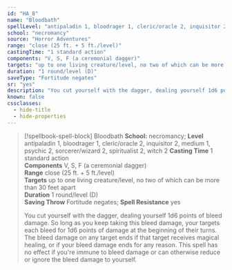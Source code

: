 ```yaml
---
id: "HA_8"
name: "Bloodbath"
spellLevel: "antipaladin 1, bloodrager 1, cleric/oracle 2, inquisitor 2, medium 1, psychic 2, sorcerer/wizard 2, spiritualist 2, witch 2"
school: "necromancy"
source: "Horror Adventures"
range: "close (25 ft. + 5 ft./level)"
castingTime: "1 standard action"
components: "V, S, F (a ceremonial dagger)"
targets: "up to one living creature/level, no two of which can be more than 30 feet apart"
duration: "1 round/level (D)"
saveType: "Fortitude negates"
sr: "yes"
description: "You cut yourself with the dagger, dealing yourself 1d6 points of bleed damage. So long as you keep taking this bleed damage, your targets each bleed for 1d6 points of damage at the beginning of their turns. The bleed damage on any target ends if that target receives magical healing, or if your bleed damage ends for any reason. This spell has no effect if you're immune to bleed damage or can otherwise reduce or ignore the bleed damage to yourself."
known: false
cssclasses:
  - hide-title
  - hide-properties
---
```


> [!spellbook-spell-block] Bloodbath
> **School:** necromancy; **Level** antipaladin 1, bloodrager 1, cleric/oracle 2, inquisitor 2, medium 1, psychic 2, sorcerer/wizard 2, spiritualist 2, witch 2
> **Casting Time** 1 standard action  
> **Components** V, S, F (a ceremonial dagger)  
> **Range** close (25 ft. + 5 ft./level)  
> **Targets** up to one living creature/level, no two of which can be more than 30 feet apart  
> **Duration** 1 round/level (D)  
> **Saving Throw** Fortitude negates; **Spell Resistance** yes
> 
> You cut yourself with the dagger, dealing yourself 1d6 points of bleed damage. So long as you keep taking this bleed damage, your targets each bleed for 1d6 points of damage at the beginning of their turns. The bleed damage on any target ends if that target receives magical healing, or if your bleed damage ends for any reason. This spell has no effect if you're immune to bleed damage or can otherwise reduce or ignore the bleed damage to yourself.